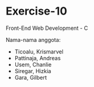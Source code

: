 # Exercise-10
Front-End Web Development - C

Nama-nama anggota:
- Ticoalu, Krismarvel
- Pattinaja, Andreas
- Usem, Chanlie
- Siregar, Hizkia
- Gara, Gilbert
